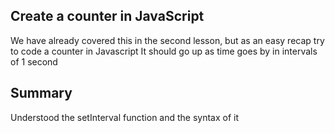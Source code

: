 ## Create a counter in JavaScript

We have already covered this in the second lesson, but as an easy recap try to code a counter in Javascript
It should go up as time goes by in intervals of 1 second

## Summary

Understood the setInterval function and the syntax of it